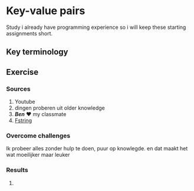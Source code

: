 # Key-value pairs
Study
i already have programming experience so i will keep these starting assignments short.

## Key terminology




## Exercise
### Sources
1. Youtube 
2. dingen proberen uit older knowledge
3. ***Ben*** :heart: my classmate
4. [Fstring](https://realpython.com/python-f-strings/)

### Overcome challenges
Ik probeer alles zonder hulp te doen, puur op knowlegde. en dat maakt het wat moeilijker maar leuker

### Results
1. 